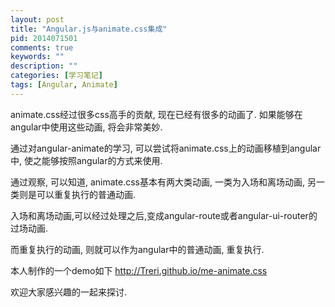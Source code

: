 ```yaml
---
layout: post
title: "Angular.js与animate.css集成"
pid: 2014071501
comments: true
keywords: ""
description: ""
categories: [学习笔记]
tags: [Angular, Animate]
---
```


animate.css经过很多css高手的贡献, 现在已经有很多的动画了. 如果能够在angular中使用这些动画, 将会非常美妙.

通过对angular-animate的学习, 可以尝试将animate.css上的动画移植到angular中, 使之能够按照angular的方式来使用.

通过观察, 可以知道, animate.css基本有两大类动画, 一类为入场和离场动画, 另一类则是可以重复执行的普通动画.

入场和离场动画,可以经过处理之后,变成angular-route或者angular-ui-router的过场动画.

而重复执行的动画, 则就可以作为angular中的普通动画, 重复执行.

本人制作的一个demo如下 <http://Treri.github.io/me-animate.css>

欢迎大家感兴趣的一起来探讨.
